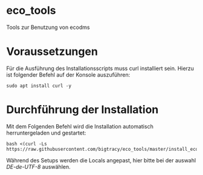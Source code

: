 # eco_tools
Tools zur Benutzung von ecodms

# Voraussetzungen
Für die Ausführung des Installationsscripts muss curl installiert sein.
Hierzu ist folgender Befehl auf der Konsole auszuführen:

    sudo apt install curl -y

# Durchführung der Installation
Mit dem Folgenden Befehl wird die Installation automatisch herruntergeladen und gestartet:

    bash <(curl -Ls https://raw.githubusercontent.com/bigtracy/eco_tools/master/install_ecodms.sh)

Während des Setups werden die Locals angepast, hier bitte bei der auswahl *DE-de-UTF-8* auswählen.


